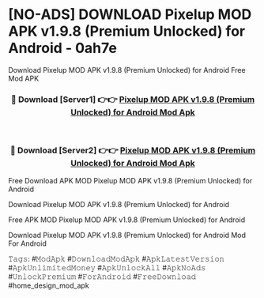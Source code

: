 # [NO-ADS] DOWNLOAD Pixelup MOD APK v1.9.8 (Premium Unlocked) for Android - 0ah7e
Download Pixelup MOD APK v1.9.8 (Premium Unlocked) for Android Free Mod APK

<div align="center">
<h3>🔴 Download [Server1] 👉👉 <a href="https://apk-comot.site?title=Pixelup_MOD_APK_v1.9.8_(Premium_Unlocked)_for_Android">Pixelup MOD APK v1.9.8 (Premium Unlocked) for Android Mod Apk</a></h3><br>

<h3>🔴 Download [Server2] 👉👉 <a href="https://apk-comot.site?title=Pixelup_MOD_APK_v1.9.8_(Premium_Unlocked)_for_Android">Pixelup MOD APK v1.9.8 (Premium Unlocked) for Android Mod Apk</a></h3>
</div>


Free Download APK MOD Pixelup MOD APK v1.9.8 (Premium Unlocked) for Android

Download Pixelup MOD APK v1.9.8 (Premium Unlocked) for Android 

Free APK MOD Pixelup MOD APK v1.9.8 (Premium Unlocked) for Android 

Download Pixelup MOD APK v1.9.8 (Premium Unlocked) for Android Mod For Android

𝚃𝚊𝚐𝚜: #𝙼𝚘𝚍𝙰𝚙𝚔 #𝙳𝚘𝚠𝚗𝚕𝚘𝚊𝚍𝙼𝚘𝚍𝙰𝚙𝚔 #𝙰𝚙𝚔𝙻𝚊𝚝𝚎𝚜𝚝𝚅𝚎𝚛𝚜𝚒𝚘𝚗 #𝙰𝚙𝚔𝚄𝚗𝚕𝚒𝚖𝚒𝚝𝚎𝚍𝙼𝚘𝚗𝚎𝚢 #𝙰𝚙𝚔𝚄𝚗𝚕𝚘𝚌𝚔𝙰𝚕𝚕 #𝙰𝚙𝚔𝙽𝚘𝙰𝚍𝚜 #𝚄𝚗𝚕𝚘𝚌𝚔𝙿𝚛𝚎𝚖𝚒𝚞𝚖 #𝙵𝚘𝚛𝙰𝚗𝚍𝚛𝚘𝚒𝚍 #𝙵𝚛𝚎𝚎𝙳𝚘𝚠𝚗𝚕𝚘𝚊𝚍 #home_design_mod_apk